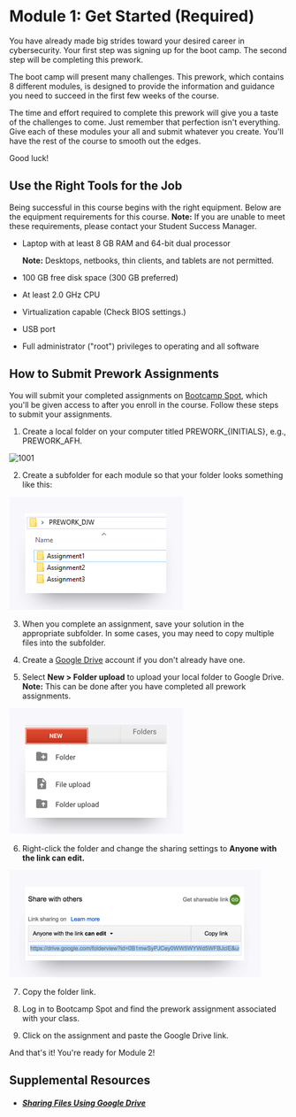 # Module 1: Get Started (Required)

You have already made big strides toward your desired career in cybersecurity. Your first step was signing up for the boot camp. The second step will be completing this prework. 

The boot camp will present many challenges. This prework, which contains 8 different modules, is designed to provide the information and guidance you need to succeed in the first few weeks of the course.

The time and effort required to complete this prework will give you a taste of the challenges to come. Just remember that perfection isn't everything. Give each of these modules your all and submit whatever you create. You'll have the rest of the course to smooth out the edges.

Good luck!



## Use the Right Tools for the Job

Being successful in this course begins with the right equipment. Below are the equipment requirements for this course. **Note:** If you are unable to meet these requirements, please contact your Student Success Manager.

* Laptop with at least 8 GB RAM and 64-bit dual processor

  **Note:** Desktops, netbooks, thin clients, and tablets are not permitted.

* 100 GB free disk space \(300 GB preferred\)

* At least 2.0 GHz CPU

* Virtualization capable \(Check BIOS settings.\)

* USB port

* Full administrator \("root"\) privileges to operating and all software



## How to Submit Prework Assignments

You will submit your completed assignments on [Bootcamp Spot](https://www.bootcampspot.com/login), which you'll be given access to after you enroll in the course. Follow these steps to submit your assignments. 

1. Create a local folder on your computer titled PREWORK\_{INITIALS}, e.g., PREWORK\_AFH. 

![1001](assets/1001.png)

2. Create a subfolder for each module so that your folder looks something like this:  

![1002](assets/1002.png)

3. When you complete an assignment, save your solution in the appropriate subfolder. In some cases, you may need to copy multiple files into the subfolder.

4. Create a [Google Drive](https://www.google.com/drive/) account if you don't already have one.

5. Select **New > Folder upload** to upload your local folder to Google Drive. **Note:** This can be done after you have completed all prework assignments. 

![1003](assets/1003.png)

6. Right-click the folder and change the sharing settings to **Anyone with the link can edit.** 

![1004](assets/1004.png)

7. Copy the folder link. 

8. Log in to Bootcamp Spot and find the prework assignment associated with your class.

9. Click on the assignment and paste the Google Drive link. 

And that's it! You're ready for Module 2! 

## Supplemental Resources

- ##### [Sharing Files Using Google Drive](sharing-files-using-google-drive.md) 
